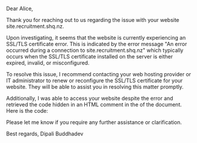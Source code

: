 Dear Alice,

Thank you for reaching out to us regarding the issue with your website site.recruitment.shq.nz.

Upon investigating, it seems that the website is currently experiencing an SSL/TLS certificate error. This is indicated by the error message "An error occurred during a connection to site.recruitment.shq.nz" which typically occurs when the SSL/TLS certificate installed on the server is either expired, invalid, or misconfigured.

To resolve this issue, I recommend contacting your web hosting provider or IT administrator to renew or reconfigure the SSL/TLS certificate for your website. They will be able to assist you in resolving this matter promptly.

Additionally, I was able to access your website despite the error and retrieved the code hidden in an HTML comment in the <head> of the document. Here is the code:

<!-- Code: XYZ123 -->
Please let me know if you require any further assistance or clarification.

Best regards,
Dipali Buddhadev